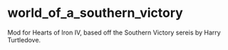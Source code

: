 # world_of_a_southern_victory
 Mod for Hearts of Iron IV, based off the Southern Victory sereis by Harry Turtledove.
